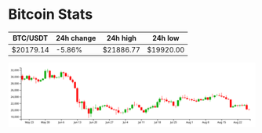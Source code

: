 # Bitcoin Stats

BTC/USDT|24h change|24h high|24h low|
|---|---|---|---|
|$20179.14|-5.86%|$21886.77|$19920.00|

<img src="./chart.svg">
